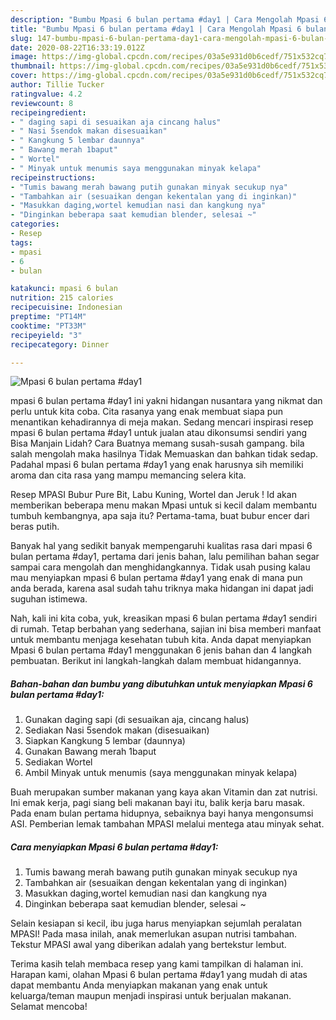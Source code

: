 ```yaml
---
description: "Bumbu Mpasi 6 bulan pertama #day1 | Cara Mengolah Mpasi 6 bulan pertama #day1 Yang Sedap"
title: "Bumbu Mpasi 6 bulan pertama #day1 | Cara Mengolah Mpasi 6 bulan pertama #day1 Yang Sedap"
slug: 147-bumbu-mpasi-6-bulan-pertama-day1-cara-mengolah-mpasi-6-bulan-pertama-day1-yang-sedap
date: 2020-08-22T16:33:19.012Z
image: https://img-global.cpcdn.com/recipes/03a5e931d0b6cedf/751x532cq70/mpasi-6-bulan-pertama-day1-foto-resep-utama.jpg
thumbnail: https://img-global.cpcdn.com/recipes/03a5e931d0b6cedf/751x532cq70/mpasi-6-bulan-pertama-day1-foto-resep-utama.jpg
cover: https://img-global.cpcdn.com/recipes/03a5e931d0b6cedf/751x532cq70/mpasi-6-bulan-pertama-day1-foto-resep-utama.jpg
author: Tillie Tucker
ratingvalue: 4.2
reviewcount: 8
recipeingredient:
- " daging sapi di sesuaikan aja cincang halus"
- " Nasi 5sendok makan disesuaikan"
- " Kangkung 5 lembar daunnya"
- " Bawang merah 1baput"
- " Wortel"
- " Minyak untuk menumis saya menggunakan minyak kelapa"
recipeinstructions:
- "Tumis bawang merah bawang putih gunakan minyak secukup nya"
- "Tambahkan air (sesuaikan dengan kekentalan yang di inginkan)"
- "Masukkan daging,wortel kemudian nasi dan kangkung nya"
- "Dinginkan beberapa saat kemudian blender, selesai ~"
categories:
- Resep
tags:
- mpasi
- 6
- bulan

katakunci: mpasi 6 bulan 
nutrition: 215 calories
recipecuisine: Indonesian
preptime: "PT14M"
cooktime: "PT33M"
recipeyield: "3"
recipecategory: Dinner

---
```



![Mpasi 6 bulan pertama #day1](https://img-global.cpcdn.com/recipes/03a5e931d0b6cedf/751x532cq70/mpasi-6-bulan-pertama-day1-foto-resep-utama.jpg)


mpasi 6 bulan pertama #day1 ini yakni hidangan nusantara yang nikmat dan perlu untuk kita coba. Cita rasanya yang enak membuat siapa pun menantikan kehadirannya di meja makan.
Sedang mencari inspirasi resep mpasi 6 bulan pertama #day1 untuk jualan atau dikonsumsi sendiri yang Bisa Manjain Lidah? Cara Buatnya memang susah-susah gampang. bila salah mengolah maka hasilnya Tidak Memuaskan dan bahkan tidak sedap. Padahal mpasi 6 bulan pertama #day1 yang enak harusnya sih memiliki aroma dan cita rasa yang mampu memancing selera kita.

Resep MPASI Bubur Pure Bit, Labu Kuning, Wortel dan Jeruk ! Id akan memberikan beberapa menu makan Mpasi untuk si kecil dalam membantu tumbuh kembangnya, apa saja itu? Pertama-tama, buat bubur encer dari beras putih.

Banyak hal yang sedikit banyak mempengaruhi kualitas rasa dari mpasi 6 bulan pertama #day1, pertama dari jenis bahan, lalu pemilihan bahan segar sampai cara mengolah dan menghidangkannya. Tidak usah pusing kalau mau menyiapkan mpasi 6 bulan pertama #day1 yang enak di mana pun anda berada, karena asal sudah tahu triknya maka hidangan ini dapat jadi suguhan istimewa.


Nah, kali ini kita coba, yuk, kreasikan mpasi 6 bulan pertama #day1 sendiri di rumah. Tetap berbahan yang sederhana, sajian ini bisa memberi manfaat untuk membantu menjaga kesehatan tubuh kita. Anda dapat menyiapkan Mpasi 6 bulan pertama #day1 menggunakan 6 jenis bahan dan 4 langkah pembuatan. Berikut ini langkah-langkah dalam membuat hidangannya.

<!--inarticleads1-->

##### Bahan-bahan dan bumbu yang dibutuhkan untuk menyiapkan Mpasi 6 bulan pertama #day1:

1. Gunakan  daging sapi (di sesuaikan aja, cincang halus)
1. Sediakan  Nasi 5sendok makan (disesuaikan)
1. Siapkan  Kangkung 5 lembar (daunnya)
1. Gunakan  Bawang merah 1baput
1. Sediakan  Wortel
1. Ambil  Minyak untuk menumis (saya menggunakan minyak kelapa)


Buah merupakan sumber makanan yang kaya akan Vitamin dan zat nutrisi. Ini emak kerja, pagi siang beli makanan bayi itu, balik kerja baru masak. Pada enam bulan pertama hidupnya, sebaiknya bayi hanya mengonsumsi ASI. Pemberian lemak tambahan MPASI melalui mentega atau minyak sehat. 

<!--inarticleads2-->

##### Cara menyiapkan Mpasi 6 bulan pertama #day1:

1. Tumis bawang merah bawang putih gunakan minyak secukup nya
1. Tambahkan air (sesuaikan dengan kekentalan yang di inginkan)
1. Masukkan daging,wortel kemudian nasi dan kangkung nya
1. Dinginkan beberapa saat kemudian blender, selesai ~


Selain kesiapan si kecil, ibu juga harus menyiapkan sejumlah peralatan MPASI! Pada masa inilah, anak memerlukan asupan nutrisi tambahan. Tekstur MPASI awal yang diberikan adalah yang bertekstur lembut. 

Terima kasih telah membaca resep yang kami tampilkan di halaman ini. Harapan kami, olahan Mpasi 6 bulan pertama #day1 yang mudah di atas dapat membantu Anda menyiapkan makanan yang enak untuk keluarga/teman maupun menjadi inspirasi untuk berjualan makanan. Selamat mencoba!
